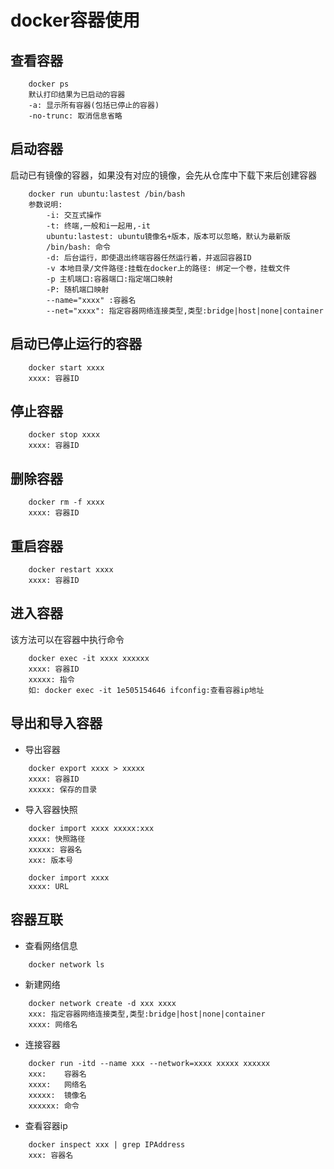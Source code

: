 # docker容器使用
## 查看容器
```
    docker ps
    默认打印结果为已启动的容器
    -a: 显示所有容器(包括已停止的容器)
    -no-trunc: 取消信息省略
```

## 启动容器
启动已有镜像的容器，如果没有对应的镜像，会先从仓库中下载下来后创建容器
```
    docker run ubuntu:lastest /bin/bash
    参数说明:
        -i: 交互式操作
        -t: 终端,一般和i一起用,-it
        ubuntu:lastest: ubuntu镜像名+版本，版本可以忽略，默认为最新版
        /bin/bash: 命令
        -d: 后台运行，即使退出终端容器任然运行着，并返回容器ID
        -v 本地目录/文件路径:挂载在docker上的路径: 绑定一个卷，挂载文件
        -p 主机端口:容器端口:指定端口映射 
        -P: 随机端口映射
        --name="xxxx" :容器名
        --net="xxxx": 指定容器网络连接类型,类型:bridge|host|none|container
```
## 启动已停止运行的容器
```
    docker start xxxx
    xxxx: 容器ID
```

## 停止容器
```
    docker stop xxxx
    xxxx: 容器ID
```

## 删除容器
``` 
    docker rm -f xxxx
    xxxx: 容器ID
```

## 重启容器
```
    docker restart xxxx
    xxxx: 容器ID
```

## 进入容器
该方法可以在容器中执行命令
```
    docker exec -it xxxx xxxxxx
    xxxx: 容器ID
    xxxxx: 指令
    如: docker exec -it 1e505154646 ifconfig:查看容器ip地址
```
## 导出和导入容器
-   导出容器
```
    docker export xxxx > xxxxx
    xxxx: 容器ID
    xxxxx: 保存的目录
```
-   导入容器快照
```
    docker import xxxx xxxxx:xxx
    xxxx: 快照路径
    xxxxx: 容器名
    xxx: 版本号

    docker import xxxx
    xxxx: URL
```

## 容器互联
-   查看网络信息
```
    docker network ls
```
-   新建网络
```
    docker network create -d xxx xxxx
    xxx: 指定容器网络连接类型,类型:bridge|host|none|container
    xxxx: 网络名
```
-   连接容器
```
    docker run -itd --name xxx --network=xxxx xxxxx xxxxxx
    xxx:    容器名
    xxxx:   网络名
    xxxxx:  镜像名
    xxxxxx: 命令
```
-   查看容器ip
```
    docker inspect xxx | grep IPAddress
    xxx: 容器名
```
